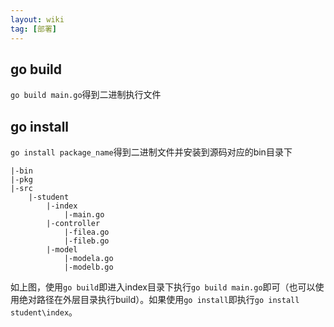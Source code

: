 ```yaml
---
layout: wiki
tag: [部署]
---
```


## go build

`go build main.go`得到二进制执行文件

## go install

`go install package_name`得到二进制文件并安装到源码对应的bin目录下

```
|-bin
|-pkg
|-src
    |-student
        |-index
            |-main.go
        |-controller
            |-filea.go
            |-fileb.go
        |-model
            |-modela.go
            |-modelb.go
```

如上图，使用`go build`即进入index目录下执行`go build main.go`即可（也可以使用绝对路径在外层目录执行build）。如果使用`go install`即执行`go install student\index`。